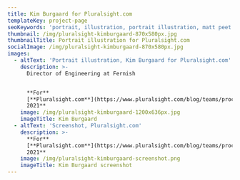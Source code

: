 ```yaml
---
title: Kim Burgaard for Pluralsight.com
templateKey: project-page
seoKeywords: 'portrait, illustration, portrait illustration, matt peet illustration'
thumbnail: /img/pluralsight-kimburgaard-870x580px.jpg
thumbnailTitle: Portrait illustration for Pluralsight.com
socialImage: /img/pluralsight-kimburgaard-870x580px.jpg
images:
  - altText: 'Portrait illustration, Kim Burgaard for Pluralsight.com'
    description: >-
      Director of Engineering at Fernish


      **For**
      [**Pluralsight.com**](https://www.pluralsight.com/blog/teams/process-of-change-kim-burgaard)**,
      2021**
    image: /img/pluralsight-kimburgaard-1200x636px.jpg
    imageTitle: Kim Burgaard
  - altText: 'Screenshot, Pluralsight.com'
    description: >-
      **For**
      [**Pluralsight.com**](https://www.pluralsight.com/blog/teams/process-of-change-kim-burgaard)**,
      2021**
    image: /img/pluralsight-kimburgaard-screenshot.png
    imageTitle: Kim Burgaard screenshot
---
```


